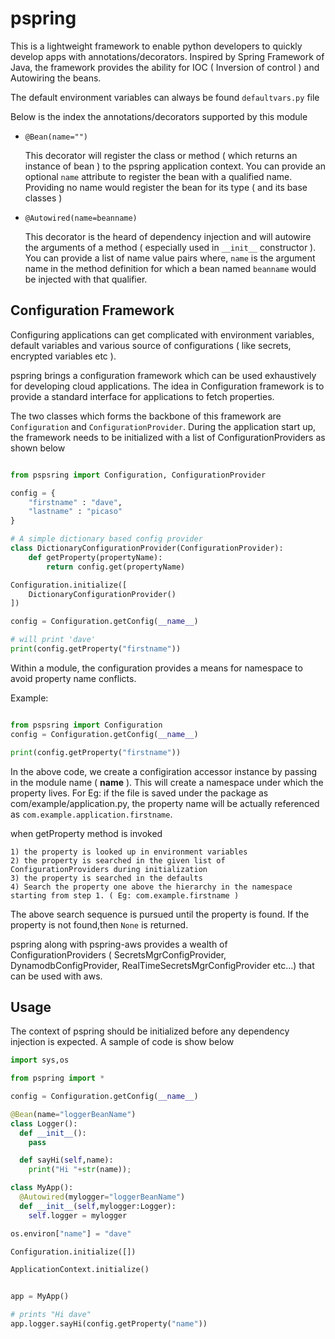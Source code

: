# pspring

This is a lightweight framework to enable python developers to quickly develop apps with annotations/decorators. Inspired by Spring Framework of Java, the framework provides the ability for IOC ( Inversion of control ) and Autowiring the beans.

The default environment variables can always be found `defaultvars.py` file

Below is the index the annotations/decorators supported by this module

* `@Bean(name="")`

  This decorator will register the class or method ( which returns an instance of bean ) to the pspring application context. You can provide an optional `name` attribute to register the bean with a qualified name. Providing no name would register the bean for its type ( and its base classes )


* `@Autowired(name=beanname)`

  This decorator is the heard of dependency injection and will autowire the arguments of a method ( especially used in `__init__` constructor ). You can provide a list of name value pairs where, `name` is the argument name in the method definition for which a bean named `beanname` would be injected with that qualifier.

## Configuration Framework

Configuring applications can get complicated with environment variables, default variables and various source of configurations ( like secrets, encrypted variables etc ).

pspring brings a configuration framework which can be used exhaustively for developing cloud applications. The idea in Configuration framework is to provide a standard interface for applications to fetch properties.

The two classes which forms the backbone of this framework are `Configuration` and `ConfigurationProvider`. During the application start up, the framework needs to be initialized with a list of ConfigurationProviders as shown below

```python

from pspsring import Configuration, ConfigurationProvider

config = {
	"firstname" : "dave",
	"lastname" : "picaso"
}

# A simple dictionary based config provider
class DictionaryConfigurationProvider(ConfigurationProvider):
	def getProperty(propertyName):
		return config.get(propertyName)

Configuration.initialize([
	DictionaryConfigurationProvider()
])

config = Configuration.getConfig(__name__)

# will print 'dave'
print(config.getProperty("firstname"))


```

Within a module, the configuration provides a means for namespace to avoid property name conflicts.

Example:
```python

from pspsring import Configuration
config = Configuration.getConfig(__name__)

print(config.getProperty("firstname"))

```

In the above code, we create a configiration accessor instance by passing in the module name ( __name__ ). This will create a namespace under which the property lives. For Eg: if the file is saved under the package as com/example/application.py, the property name will be actually referenced as `com.example.application.firstname`.

when getProperty method is invoked

	1) the property is looked up in environment variables
	2) the property is searched in the given list of ConfigurationProviders during initialization
	3) the property is searched in the defaults
	4) Search the property one above the hierarchy in the namespace starting from step 1. ( Eg: com.example.firstname )

The above search sequence is pursued until the property is found. If the property is not found,then `None` is returned.

pspring along with pspring-aws provides a wealth of ConfigurationProviders ( SecretsMgrConfigProvider, DynamodbConfigProvider, RealTimeSecretsMgrConfigProvider etc...) that can be used with aws.

## Usage

The context of pspring should be initialized before any dependency injection is expected. A sample of code is show below

```python
import sys,os

from pspring import *

config = Configuration.getConfig(__name__)

@Bean(name="loggerBeanName")
class Logger():
  def __init__():
    pass

  def sayHi(self,name):
    print("Hi "+str(name));

class MyApp():
  @Autowired(mylogger="loggerBeanName")
  def __init__(self,mylogger:Logger):
    self.logger = mylogger

os.environ["name"] = "dave"

Configuration.initialize([])

ApplicationContext.initialize()


app = MyApp()

# prints "Hi dave"
app.logger.sayHi(config.getProperty("name"))
```
